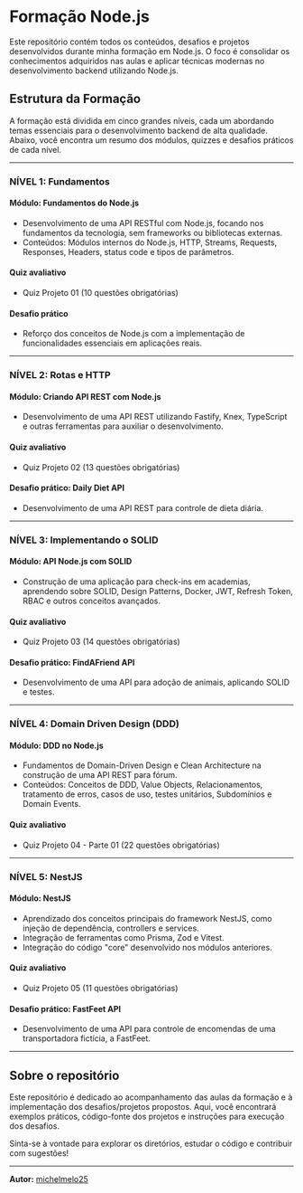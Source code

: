 # Formação Node.js

Este repositório contém todos os conteúdos, desafios e projetos desenvolvidos durante minha formação em Node.js. O foco é consolidar os conhecimentos adquiridos nas aulas e aplicar técnicas modernas no desenvolvimento backend utilizando Node.js.

## Estrutura da Formação

A formação está dividida em cinco grandes níveis, cada um abordando temas essenciais para o desenvolvimento backend de alta qualidade. Abaixo, você encontra um resumo dos módulos, quizzes e desafios práticos de cada nível.

---

### NÍVEL 1: Fundamentos

#### Módulo: Fundamentos do Node.js
- Desenvolvimento de uma API RESTful com Node.js, focando nos fundamentos da tecnologia, sem frameworks ou bibliotecas externas.
- Conteúdos: Módulos internos do Node.js, HTTP, Streams, Requests, Responses, Headers, status code e tipos de parâmetros.

#### Quiz avaliativo
- Quiz Projeto 01 (10 questões obrigatórias)

#### Desafio prático
- Reforço dos conceitos de Node.js com a implementação de funcionalidades essenciais em aplicações reais.

---

### NÍVEL 2: Rotas e HTTP

#### Módulo: Criando API REST com Node.js
- Desenvolvimento de uma API REST utilizando Fastify, Knex, TypeScript e outras ferramentas para auxiliar o desenvolvimento.

#### Quiz avaliativo
- Quiz Projeto 02 (13 questões obrigatórias)

#### Desafio prático: Daily Diet API
- Desenvolvimento de uma API REST para controle de dieta diária.

---

### NÍVEL 3: Implementando o SOLID

#### Módulo: API Node.js com SOLID
- Construção de uma aplicação para check-ins em academias, aprendendo sobre SOLID, Design Patterns, Docker, JWT, Refresh Token, RBAC e outros conceitos avançados.

#### Quiz avaliativo
- Quiz Projeto 03 (14 questões obrigatórias)

#### Desafio prático: FindAFriend API
- Desenvolvimento de uma API para adoção de animais, aplicando SOLID e testes.

---

### NÍVEL 4: Domain Driven Design (DDD)

#### Módulo: DDD no Node.js
- Fundamentos de Domain-Driven Design e Clean Architecture na construção de uma API REST para fórum.
- Conteúdos: Conceitos de DDD, Value Objects, Relacionamentos, tratamento de erros, casos de uso, testes unitários, Subdomínios e Domain Events.

#### Quiz avaliativo
- Quiz Projeto 04 - Parte 01 (22 questões obrigatórias)

---

### NÍVEL 5: NestJS

#### Módulo: NestJS
- Aprendizado dos conceitos principais do framework NestJS, como injeção de dependência, controllers e services.
- Integração de ferramentas como Prisma, Zod e Vitest.
- Integração do código "core" desenvolvido nos módulos anteriores.

#### Quiz avaliativo
- Quiz Projeto 05 (11 questões obrigatórias)

#### Desafio prático: FastFeet API
- Desenvolvimento de uma API para controle de encomendas de uma transportadora fictícia, a FastFeet.

---

## Sobre o repositório

Este repositório é dedicado ao acompanhamento das aulas da formação e à implementação dos desafios/projetos propostos. Aqui, você encontrará exemplos práticos, código-fonte dos projetos e instruções para execução dos desafios.

Sinta-se à vontade para explorar os diretórios, estudar o código e contribuir com sugestões!

---
**Autor:** [michelmelo25](https://github.com/michelmelo25)
